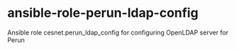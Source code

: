 # ansible-role-perun-ldap-config
Ansible role cesnet.perun_ldap_config for configuring OpenLDAP server for Perun
